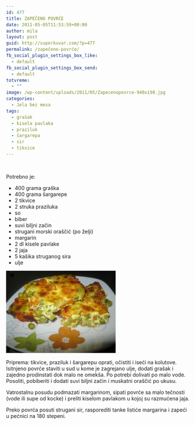 ```yaml
---
id: 477
title: ZAPEČENO POVRĆE
date: 2011-05-05T11:53:59+00:00
author: mila
layout: post
guid: http://superkuvar.com/?p=477
permalink: /zapečeno-povrće/
fb_social_plugin_settings_box_like:
  - default
fb_social_plugin_settings_box_send:
  - default
totvreme:
  - ""
image: /wp-content/uploads/2011/05/Zapecenopovrce-940x198.jpg
categories:
  - Jela bez mesa
tags:
  - grašak
  - kisela pavlaka
  - praziluk
  - šargarepa
  - sir
  - tikvice
---
```

&nbsp;

Potrebno je:

  * 400 grama graška
  * 400 grama šargarepe
  * 2 tikvice
  * 2 struka praziluka
  * so
  * biber
  * suvi biljni začin
  * strugani morski oraščić (po želji)
  * margarin
  * 2 dl kisele pavlake
  * 2 jaja
  * 5 kašika struganog sira
  * ulje

<img class="alignnone size-medium wp-image-5822" src="/wp-content/uploads/2011/05/Zapecenopovrce-300x225.jpg" alt="Zapecenopovrce" width="300" height="225" /> 

Priprema: tikvice, praziluk i šargarepu oprati, očistiti i iseći na kolutove. Isitnjeno povrće staviti u sud u kome je zagrejano ulje, dodati grašak i zajedno prodinstati dok malo ne omekša. Po potrebi dolivati po malo vode. Posoliti, pobiberiti i dodati suvi biljni začin i muskatni oraščić po ukusu.

Vatrostalnu posudu podmazati margarinom, sipati povrće sa malo tečnosti (vode ili supe od kocke) i preliti kiselom pavlakom u kojoj su razmućena jaja.

Preko povrća posuti strugani sir, rasporediti tanke listiće margarina i zapeći u pećnici na 180 stepeni.